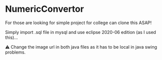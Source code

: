 # NumericConvertor

For those are looking for simple project for college can clone this ASAP!


Simply import .sql file in mysql and use eclipse 2020-06 edition (as I used this)... 


⚠ Change the image url in both java files as it has to be local in java swing problems.
